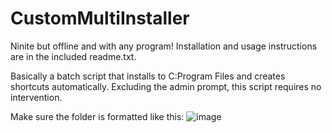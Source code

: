 # CustomMultiInstaller
Ninite but offline and with any program! 
Installation and usage instructions are in the included readme.txt.

Basically a batch script that installs to C:Program Files and creates shortcuts automatically.
Excluding the admin prompt, this script requires no intervention.

Make sure the folder is formatted like this:
![image](https://github.com/IHateMakingUsernamesForStuff/CustomMultiInstaller/assets/153030981/8638c034-80bb-43ae-814b-354950a750f6)
